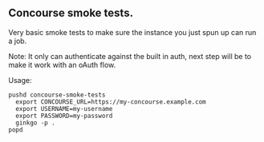 ## Concourse smoke tests.

Very basic smoke tests to make sure the instance you just spun up can run a job. 

Note: It only can authenticate against the built in auth, next step will be to make it work with an oAuth flow. 

Usage:

```
pushd concourse-smoke-tests
  export CONCOURSE_URL=https://my-concourse.example.com
  export USERNAME=my-username
  export PASSWORD=my-password
  ginkgo -p .
popd
